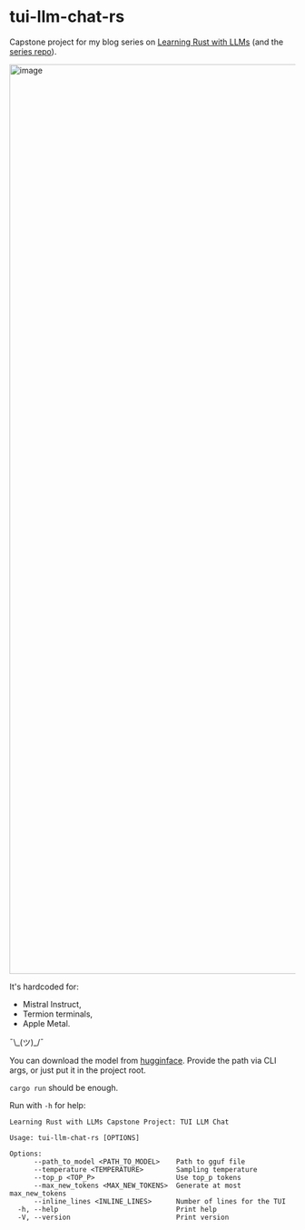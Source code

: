 # tui-llm-chat-rs

Capstone project for my blog series on [Learning Rust with LLMs](https://sebszyller.com/blog/2024/rustwithllmsstart) (and the [series repo](https://github.com/sebszyller/rust-with-llms)).

<img width="1602" alt="image" src="https://github.com/user-attachments/assets/3f12c024-46a7-436d-9ff4-3f4c0cd320b2">


It's hardcoded for:
- Mistral Instruct,
- Termion terminals,
- Apple Metal.

¯\\\_(ツ)\_/¯

You can download the model from [hugginface](https://huggingface.co/TheBloke/Mistral-7B-Instruct-v0.2-GGUF).
Provide the path via CLI args, or just put it in the project root.

`cargo run` should be enough.

Run with `-h` for help:
```
Learning Rust with LLMs Capstone Project: TUI LLM Chat

Usage: tui-llm-chat-rs [OPTIONS]

Options:
      --path_to_model <PATH_TO_MODEL>    Path to gguf file
      --temperature <TEMPERATURE>        Sampling temperature
      --top_p <TOP_P>                    Use top_p tokens
      --max_new_tokens <MAX_NEW_TOKENS>  Generate at most max_new_tokens
      --inline_lines <INLINE_LINES>      Number of lines for the TUI
  -h, --help                             Print help
  -V, --version                          Print version
```
